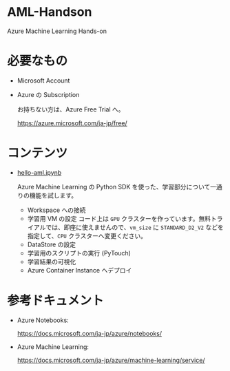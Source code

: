 # AML-Handson
Azure Machine Learning Hands-on

# 必要なもの


- Microsoft Account
- Azure の Subscription

    お持ちない方は、Azure Free Trial へ。

    https://azure.microsoft.com/ja-jp/free/

# コンテンツ

-  [hello-aml.ipynb](./hello-aml.ipynb)

    Azure Machine Learning の Python SDK を使った、学習部分について一通りの機能を試します。

      - Workspace への接続
      - 学習用 VM の設定
          コード上は `GPU` クラスターを作っています。無料トライアルでは、即座に使えませんので、`vm_size` に `STANDARD_D2_V2` などを指定して、`CPU` クラスターへ変更ください。
      - DataStore の設定
      - 学習用のスクリプトの実行 (PyTouch)
      - 学習結果の可視化
      - Azure Container Instance へデプロイ


# 参考ドキュメント

- Azure Notebooks:
 
    https://docs.microsoft.com/ja-jp/azure/notebooks/


- Azure Machine Learning:

    https://docs.microsoft.com/ja-jp/azure/machine-learning/service/
